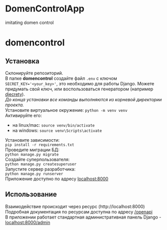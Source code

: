 # DomenControlApp
imitating domen control

# domencontrol 
## Установка  
Склонируйте репозиторий.  
В папке **domencontrol** создайте файл `.env` с ключом `SECRET_KEY='<your_key>'`, это необходимо для работы Django. Можете придумать свой ключ, или воспользоваться генератором (например [djecrety](https://djecrety.ir/)).  
*До конца установки все команды выполняются из корневой директории проекта.*  
Установите виртуальное окружение: `python -m venv venv`  
Активируйте его:
- на linux/mac: `source venv/bin/activate`  
- на windows: `source venv\Scripts\activate`

Установите зависимости:  
`pip install -r requirements.txt`  
Проведите миграции БД:  
`python manage.py migrate`  
Создайте суперпользователя:  
`python manage.py createsuperuser`  
Запустите сервер разработчика:  
`python manage.py runserver`  
Приложение доступно по адресу [localhost:8000](http://localhost:8000/)  
## Использование  
Взаимодействие происходит через ресурс (http://localhost:8000)  
Подробная документация по ресурсам доступна по адресу [/openapi](http://localhost:8000/api/v1/openapi/)  
В приложении работает стандартная административная панель Django - [localhost:8000/admin](http://localhost:8000/admin/)  

